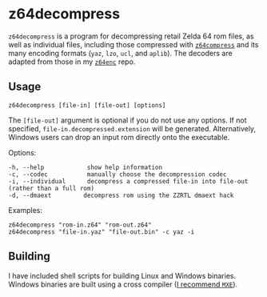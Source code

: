 # z64decompress

`z64decompress` is a program for decompressing retail Zelda 64 rom files, as well as individual files, including those compressed with [`z64compress`](https://github.com/z64me/z64compress) and its many encoding formats (`yaz`, `lzo`, `ucl`, and `aplib`). The decoders are adapted from those in my [`z64enc`](https://github.com/z64me/z64enc) repo.

## Usage
`z64decompress [file-in] [file-out] [options]`

The `[file-out]` argument is optional if you do not use any options.
If not specified, `file-in.decompressed.extension` will be generated.
Alternatively, Windows users can drop an input rom directly
onto the executable.

  Options:
```
-h, --help            show help information
-c, --codec           manually choose the decompression codec
-i, --individual      decompress a compressed file-in into file-out (rather than a full rom)
-d, --dmaext         decompress rom using the ZZRTL dmaext hack
```

  Examples:
```
z64decompress "rom-in.z64" "rom-out.z64"
z64decompress "file-in.yaz" "file-out.bin" -c yaz -i
```



## Building
I have included shell scripts for building Linux and Windows binaries. Windows binaries are built using a cross compiler ([I recommend `MXE`](https://mxe.cc/)).

